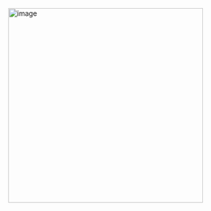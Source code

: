 <img width="394" alt="image" src="https://user-images.githubusercontent.com/73806464/171679076-1ef0eb7c-0ed7-47d2-bc40-8d098bbeaaf1.png">
